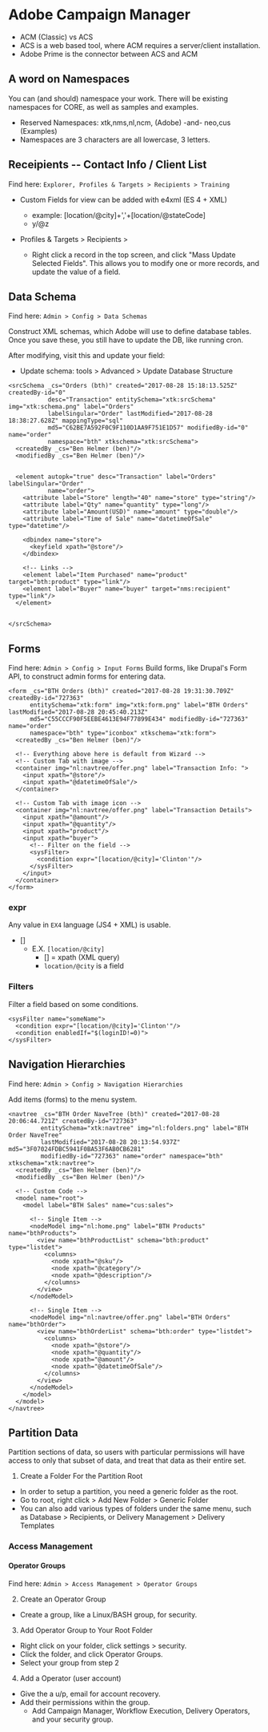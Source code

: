 # Adobe Campaign Manager

- ACM (Classic) vs ACS
- ACS is a web based tool, where ACM requires a server/client installation.
- Adobe Prime is the connector between ACS and ACM

## A word on Namespaces

You can (and should) namespace your work. There will be existing namespaces for CORE, as well as samples and examples.
  - Reserved Namespaces: xtk,nms,nl,ncm, (Adobe) -and- neo,cus (Examples)
  - Namespaces are 3 characters are all lowercase, 3 letters.



## Receipients -- Contact Info / Client List
Find here: `Explorer, Profiles & Targets > Recipients > Training`

- Custom Fields for view can be added with e4xml (ES 4 + XML)
  - example: [location/@city]+','+[location/@stateCode]

  <x>

  <y z="hi"/>
  </x>

  - y/@z

- Profiles & Targets > Recipients >
  - Right click a record in the top screen, and click "Mass Update Selected Fields". This allows you to modify one or more records, and update the value of a field.


## Data Schema
Find here: `Admin > Config > Data Schemas`

Construct XML schemas, which Adobe will use to define database tables. Once you save these, you still have to update the DB, like running cron.

After modifying, visit this and update your field:
- Update schema: tools > Advanced > Update Database Structure


```
<srcSchema _cs="Orders (bth)" created="2017-08-28 15:18:13.525Z" createdBy-id="0"
           desc="Transaction" entitySchema="xtk:srcSchema" img="xtk:schema.png" label="Orders"
           labelSingular="Order" lastModified="2017-08-28 18:38:27.628Z" mappingType="sql"
           md5="C62BE7A592F0C9F110D1AA9F751E1D57" modifiedBy-id="0" name="order"
           namespace="bth" xtkschema="xtk:srcSchema">
  <createdBy _cs="Ben Helmer (ben)"/>
  <modifiedBy _cs="Ben Helmer (ben)"/>


  <element autopk="true" desc="Transaction" label="Orders" labelSingular="Order"
           name="order">
    <attribute label="Store" length="40" name="store" type="string"/>
    <attribute label="Qty" name="quantity" type="long"/>
    <attribute label="Amount(USD)" name="amount" type="double"/>
    <attribute label="Time of Sale" name="datetimeOfSale" type="datetime"/>

    <dbindex name="store">
      <keyfield xpath="@store"/>
    </dbindex>

    <!-- Links -->
    <element label="Item Purchased" name="product" target="bth:product" type="link"/>
    <element label="Buyer" name="buyer" target="nms:recipient" type="link"/>
  </element>


</srcSchema>
```


## Forms
Find here: `Admin > Config > Input Forms`
Build forms, like Drupal's Form API, to construct admin forms for entering data.

```
<form _cs="BTH Orders (bth)" created="2017-08-28 19:31:30.709Z" createdBy-id="727363"
      entitySchema="xtk:form" img="xtk:form.png" label="BTH Orders" lastModified="2017-08-28 20:45:40.213Z"
      md5="C55CCCF90F5EEBE4613E94F77899E434" modifiedBy-id="727363" name="order"
      namespace="bth" type="iconbox" xtkschema="xtk:form">
  <createdBy _cs="Ben Helmer (ben)"/>

  <!-- Everything above here is default from Wizard -->
  <!-- Custom Tab with image -->
  <container img="nl:navtree/offer.png" label="Transaction Info: ">
    <input xpath="@store"/>
    <input xpath="@datetimeOfSale"/>
  </container>

  <!-- Custom Tab with image icon -->
  <container img="nl:navtree/offer.png" label="Transaction Details">
    <input xpath="@amount"/>
    <input xpath="@quantity"/>
    <input xpath="product"/>
    <input xpath="buyer">
      <!-- Filter on the field -->
      <sysFilter>
        <condition expr="[location/@city]='Clinton'"/>
      </sysFilter>
    </input>
  </container>
</form>
```


### expr
Any value in `EX4` language (JS4 + XML) is usable.
<condition expr="[location/@city]='Clinton'"/>

 - []
    - E.X. ```[location/@city]```
      - [] = xpath (XML query)
      - `location/@city` is a field


### Filters
Filter a field based on some conditions.
```
<sysFilter name="someName">
  <condition expr="[location/@city]='Clinton'"/>
  <condition enabledIf="$(loginID!=0)">
</sysFilter>
```


## Navigation Hierarchies
Find here: `Admin > Config > Navigation Hierarchies`

Add items (forms) to the menu system.

```
<navtree _cs="BTH Order NaveTree (bth)" created="2017-08-28 20:06:44.721Z" createdBy-id="727363"
         entitySchema="xtk:navtree" img="nl:folders.png" label="BTH Order NaveTree"
         lastModified="2017-08-28 20:13:54.937Z" md5="3F07024FDBC5941F0BA53F6AB0CB6281"
         modifiedBy-id="727363" name="order" namespace="bth" xtkschema="xtk:navtree">
  <createdBy _cs="Ben Helmer (ben)"/>
  <modifiedBy _cs="Ben Helmer (ben)"/>

  <!-- Custom Code -->
  <model name="root">
    <model label="BTH Sales" name="cus:sales">

      <!-- Single Item -->
      <nodeModel img="nl:home.png" label="BTH Products" name="bthProducts">
        <view name="bthProductList" schema="bth:product" type="listdet">
          <columns>
            <node xpath="@sku"/>
            <node xpath="@category"/>
            <node xpath="@description"/>
          </columns>
        </view>
      </nodeModel>

      <!-- Single Item -->
      <nodeModel img="nl:navtree/offer.png" label="BTH Orders" name="bthOrder">
        <view name="bthOrderList" schema="bth:order" type="listdet">
          <columns>
            <node xpath="@store"/>
            <node xpath="@quantity"/>
            <node xpath="@amount"/>
            <node xpath="@datetimeOfSale"/>
          </columns>
        </view>
      </nodeModel>
    </model>
  </model>
</navtree>
```


## Partition Data

Partition sections of data, so users with particular permissions will have access to only that subset of data, and treat that data as their entire set.

1. Create a Folder For the Partition Root
  - In order to setup a partition, you need a generic folder as the root.
   - Go to root, right click > Add New Folder > Generic Folder
   - You can also add various types of folders under the same menu, such as Database > Recipients, or Delivery Management > Delivery Templates

### Access Management

#### Operator Groups
Find here: `Admin > Access Management > Operator Groups`

2. Create an Operator Group
  - Create a group, like a Linux/BASH group, for security.

3. Add Operator Group to Your Root Folder
  - Right click on your folder, click settings > security.
  - Click the folder, and click Operator Groups.
  - Select your group from step 2

4. Add a Operator (user account)
  - Give the a u/p, email for account recovery.
  - Add their permissions within the group.
    - Add Campaign Manager, Workflow Execution, Delivery Operators, and your security group.
